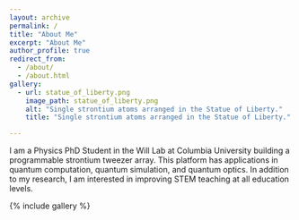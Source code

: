 ```yaml
---
layout: archive
permalink: /
title: "About Me"
excerpt: "About Me"
author_profile: true
redirect_from:
  - /about/
  - /about.html
gallery:
  - url: statue_of_liberty.png
    image_path: statue_of_liberty.png
    alt: "Single strontium atoms arranged in the Statue of Liberty."
    title: "Single strontium atoms arranged in the Statue of Liberty."

---
```

I am a Physics PhD Student in the Will Lab at Columbia University building a programmable strontium tweezer array. This platform has applications in quantum computation, quantum simulation, and quantum optics. In addition to my research, I am interested in improving STEM teaching at all education levels.

{% include gallery %}
